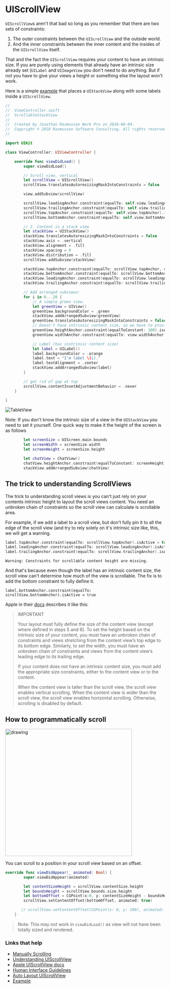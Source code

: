 # UIScrollView

`UIScrollView`s aren't that bad so long as you remember that there are two sets of constraints:

1. The outer constraints between the `UIScrollView` and the outside world.
2. And the inner constraints between the inner content and the insides of the `UIScrollView` itself.

That and the fact the `UIScrollView` requires your content to have an intrinsic size. If you are purely using elements that already have an intrinsic size already set (`UILabel` and `UIImageView` you don't need to do anything. But if not you have to give your views a height or something else the layout won't work.

Here is a simple [example](https://blog.alltheflow.com/scrollable-uistackview) that places a `UIStackView` along with some labels inside a `UIScrollView`.

```swift
//
//  ViewController.swift
//  ScrollableStackView
//
//  Created by Jonathan Rasmusson Work Pro on 2018-08-04.
//  Copyright © 2018 Rasmusson Software Consulting. All rights reserved.
//

import UIKit

class ViewController: UIViewController {

    override func viewDidLoad() {
        super.viewDidLoad()

        // Scroll view, vertical
        let scrollView = UIScrollView()
        scrollView.translatesAutoresizingMaskIntoConstraints = false

        view.addSubview(scrollView)

        scrollView.leadingAnchor.constraint(equalTo: self.view.leadingAnchor).isActive = true
        scrollView.trailingAnchor.constraint(equalTo: self.view.trailingAnchor).isActive = true
        scrollView.topAnchor.constraint(equalTo: self.view.topAnchor).isActive = true
        scrollView.bottomAnchor.constraint(equalTo: self.view.bottomAnchor).isActive = true

        // 2. Content is a stack view
        let stackView = UIStackView()
        stackView.translatesAutoresizingMaskIntoConstraints = false
        stackView.axis = .vertical
        stackView.alignment = .fill
        stackView.spacing = 0
        stackView.distribution = .fill
        scrollView.addSubview(stackView)

        stackView.topAnchor.constraint(equalTo: scrollView.topAnchor, constant: 0).isActive = true
        stackView.bottomAnchor.constraint(equalTo: scrollView.bottomAnchor, constant: 0).isActive = true
        stackView.leadingAnchor.constraint(equalTo: scrollView.leadingAnchor, constant: 0).isActive = true
        stackView.trailingAnchor.constraint(equalTo: scrollView.trailingAnchor, constant: 0).isActive = true

        // Add arranged subviews:
        for i in 0...20 {
            // A simple green view.
            let greenView = UIView()
            greenView.backgroundColor = .green
            stackView.addArrangedSubview(greenView)
            greenView.translatesAutoresizingMaskIntoConstraints = false
            // Doesn't have intrinsic content size, so we have to provide the height at least
            greenView.heightAnchor.constraint(equalToConstant: 100).isActive = true
            greenView.widthAnchor.constraint(equalTo: view.widthAnchor).isActive = true

            // Label (has instrinsic content size)
            let label = UILabel()
            label.backgroundColor = .orange
            label.text = "I'm label \(i)."
            label.textAlignment = .center
            stackView.addArrangedSubview(label)
        }

        // get rid of gap at top
        scrollView.contentInsetAdjustmentBehavior = .never
    }

}
``` 

![TableView](https://github.com/jrasmusson/ios-starter-kit/blob/master/basics/UIScrollView/images/demo.gif)

Note: If you don't know the intrinsic size of a view in the `UIStackView` you need to set it yourself. One quick way to make it the height of the screen is as follows

```swift
        let screenSize = UIScreen.main.bounds
        let screenWidth = screenSize.width
        let screenHeight = screenSize.height

        let chatView = ChatView()
        chatView.heightAnchor.constraint(equalToConstant: screenHeight).isActive = true
        stackView.addArrangedSubview(chatView)
```

## The trick to understanding ScrollViews

The trick to understanding scroll views is you can't just rely on your contents intrinsic height to layout the scroll views content. You need an unbroken chain of constraints so the scroll view can calculate is scrollable area.

For example, if we add a label to a scroll view, but don't fully pin it to all the edge of the scroll view (and try to rely solely on it's intrinsic size like, this, we will get a warning.

```swift
label.topAnchor.constraint(equalTo: scrollView.topAnchor).isActive = true
label.leadingAnchor.constraint(equalTo: scrollView.leadingAnchor).isActive = true
label.trailingAnchor.constraint(equalTo: scrollView.trailingAnchor).isActive = true\
```

`Warning: Constraints for scrollable content height are missing.`

And that's because even though the label has an intrinsic content size, the scroll view can't determine how much of the view is scrollable. The fix is to add the bottom constraint to fully define it.

```label.bottomAnchor.constraint(equalTo: scrollView.bottomAnchor).isActive = true```

Apple in their [docs](https://developer.apple.com/library/archive/documentation/UserExperience/Conceptual/AutolayoutPG/WorkingwithScrollViews.html) describes it like this:

> IMPORTANT
>
> Your layout must fully define the size of the content view (except where defined in steps 5 and 6). To set the height based on the intrinsic size of your content, you must have an unbroken chain of constraints and views stretching from the content view’s top edge to its bottom edge. Similarly, to set the width, you must have an unbroken chain of constraints and views from the content view’s leading edge to its trailing edge.
> 
> If your content does not have an intrinsic content size, you must add the appropriate size constraints, either to the content view or to the content.
> 
> When the content view is taller than the scroll view, the scroll view enables vertical scrolling. When the content view is wider than the scroll view, the scroll view enables horizontal scrolling. Otherwise, scrolling is disabled by default.
> 

## How to programmatically scroll

<img src="https://github.com/jrasmusson/ios-starter-kit/blob/master/basics/UIScrollView/images/scroll.png" alt="drawing" width="400"/>

You can scroll to a position in your scroll view based on an offset.

```swift
override func viewDidAppear(_ animated: Bool) {
        super.viewDidAppear(animated)

        let contentSizeHeight = scrollView.contentSize.height
        let boundsHeight = scrollView.bounds.size.height
        let bottomOffset = CGPoint(x:0, y: contentSizeHeight - boundsHeight)
        scrollView.setContentOffset(bottomOffset, animated: true)

       // scrollView.setContentOffset(CGPoint(x: 0, y: 200), animated: true)
    }
```

> Note: This may not work in `viewDidLoad()` as view will not have been totally sized and rendered.


### Links that help

* [Manually Scrolling](https://jayeshkawli.ghost.io/manually-scrolling-uiscrollview-ios-swift/)
* [Understanding UIScrollView](https://oleb.net/blog/2014/04/understanding-uiscrollview/)
* [Apple UIScrollView docs](https://developer.apple.com/documentation/uikit/uiscrollview)
* [Human Interface Guidelines](https://developer.apple.com/design/human-interface-guidelines/ios/views/scroll-views/)
* [Auto Layout UIScrollView](https://developer.apple.com/library/archive/documentation/UserExperience/Conceptual/AutolayoutPG/WorkingwithScrollViews.html#//apple_ref/doc/uid/TP40010853-CH24-SW1)
* [Example](https://blog.alltheflow.com/scrollable-uistackview)
